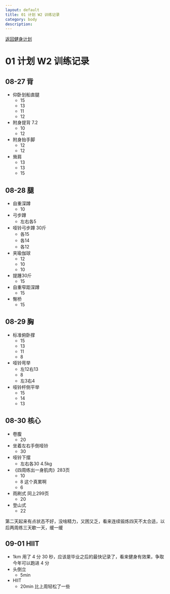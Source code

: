 ```yaml
---
layout: default
title: 01 计划 W2 训练记录
category: body
description: 
---
```


[返回健身计划](plan-2018.html)

# 01 计划 W2 训练记录

## 08-27 背

* 仰卧划船直腿
  * 15
  * 13
  * 11
  * 12
* 附身提背 7.2
  * 10
  * 12
* 附身抬手脚
  * 12
  * 12
* 耸肩
  * 13
  * 13
  * 15

## 08-28 腿
	
* 自重深蹲
  * 10
* 弓步蹲
  * 左右各5
* 哑铃弓步蹲 30斤
  * 各15
  * 各14
  * 各12
* 夹瑜伽球
  * 12
  * 10
  * 10
* 提踵30斤
  * 15
* 自重窄距深蹲
  * 15
* 臀桥
  * 15

## 08-29 胸

* 标准俯卧撑
  * 15
  * 13
  * 11
  * 8
* 哑铃弯举
  * 左12右13
  * 8
  * 左3右4
* 哑铃杆侧平举
  * 15
  * 14
  * 13

## 08-30 核心

* 卷腹
  * 20
* 坐着左右手倒哑铃
  * 30
* 哑铃下摆
  * 左右各30 4.5kg
* 《四周练出一身肌肉》283页
  * 10
  * 8 这个真累啊
  * 6
* 雨刷式 同上299页
  * 20
* 登山式
  * 22

第二天起来有点状态不好，没啥精力，又困又乏，看来连续锻炼四天不太合适，以后两周练三天歇一天，缓一缓

## 09-01 HIIT

* 1km 用了 4 分 30 秒，应该是毕业之后的最快记录了，看来健身有效果，争取今年可以跑进 4 分
* 头倒立 
  * 5min
* HIIT 
  * 20min 比上周轻松了一些

